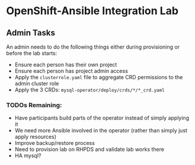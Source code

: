 # OpenShift-Ansible Integration Lab

## Admin Tasks
An admin needs to do the following things either during provisioning or before the lab starts:
- Ensure each person has their own project
- Ensure each person has project admin access
- Apply the `clusterrole.yaml` file to aggregate CRD permissions to the admin cluster role
- Apply the 3 CRDs: `mysql-operator/deploy/crds/*/*_crd.yaml`

### TODOs Remaining:
- Have participants build parts of the operator instead of simply applying it
- We need more Ansible involved in the operator (rather than simply just apply resources)
- Improve backup/restore process
- Need to provision lab on RHPDS and validate lab works there
- HA mysql?